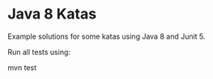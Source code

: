 # Java 8 Katas

Example solutions for some katas using Java 8 and Junit 5.

Run all tests using:

mvn test
